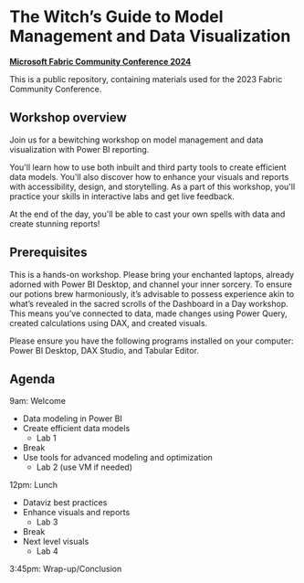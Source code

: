 # The Witch’s Guide to Model Management and Data Visualization

**[Microsoft Fabric Community Conference 2024](https://fabricconf.com/)**

This is a public repository, containing materials used for the 2023 Fabric Community Conference.

## Workshop overview

Join us for a bewitching workshop on model management and data visualization with Power BI reporting. 

You'll learn how to use both inbuilt and third party tools to create efficient data models. You'll also discover how to enhance your visuals and reports with accessibility, design, and storytelling. As a part of this workshop, you'll practice your skills in interactive labs and get live feedback. 

At the end of the day, you'll be able to cast your own spells with data and create stunning reports!

## Prerequisites

This is a hands-on workshop. Please bring your enchanted laptops, already adorned with Power BI Desktop, and channel your inner sorcery. To ensure our potions brew harmoniously, it’s advisable to possess experience akin to what’s revealed in the sacred scrolls of the Dashboard in a Day workshop. This means you’ve connected to data, made changes using Power Query, created calculations using DAX, and created visuals.

Please ensure you have the following programs installed on your computer: Power BI Desktop, DAX Studio, and Tabular Editor.

## Agenda

9am: Welcome
- Data modeling in Power BI
- Create efficient data models
  - Lab 1
- Break
- Use tools for advanced modeling and optimization
  - Lab 2 (use VM if needed)
  
12pm: Lunch

- Dataviz best practices
- Enhance visuals and reports
  - Lab 3
- Break
- Next level visuals
  - Lab 4
  
3:45pm: Wrap-up/Conclusion
